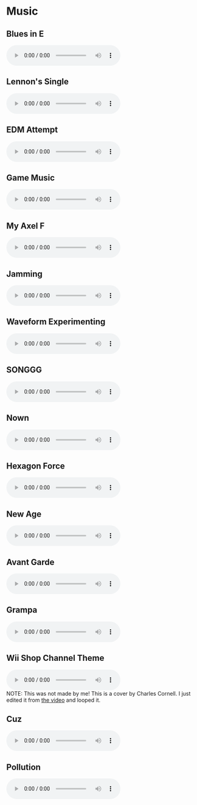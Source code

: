 # Music
## Blues in E
<audio controls src="blues-in-e.mp3"></audio>
## Lennon's Single
<audio controls src="lennons-single.mp3"></audio>
## EDM Attempt
<audio controls src="edm-attempt.mp3"></audio>
## Game Music
<audio controls src="game-music.mp3"></audio>
## My Axel F
<audio controls src="my-axel-f.mp3"></audio>
## Jamming
<audio controls src="jamming.mp3"></audio>
## Waveform Experimenting
<audio controls src="experimenting.mp3"></audio>
## SONGGG
<audio controls src="songgg.wav"></audio>
## Nown
<audio controls src="nown.wav"></audio>
## Hexagon Force
<audio controls src="hexagon-force.wav"></audio>
## New Age
<audio controls src="new-age.wav"></audio>
## Avant Garde
<audio controls src="avant-garde.wav"></audio>
## Grampa
<audio controls src="grampa.wav"></audio>
## Wii Shop Channel Theme
<audio controls src="wii-store.mp3"></audio>  
NOTE: This was not made by me! This is a cover by Charles Cornell. I just edited it from [the video](https://www.youtube.com/watch?v=5RS3bO9dW84) and looped it.
## Cuz
<audio controls src="cuz.wav"></audio>
## Pollution
<audio controls src="Pollution.mp3"></audio>